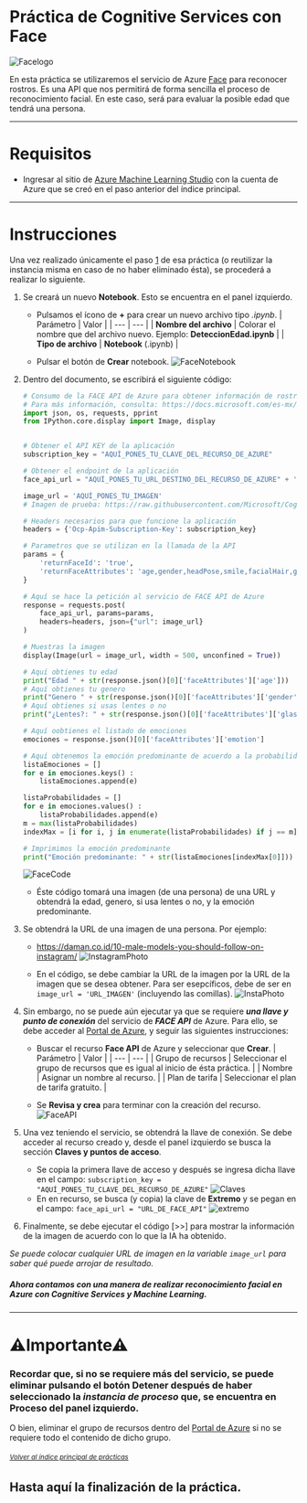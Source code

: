 # Práctica de Cognitive Services con Face
![Facelogo](/images/Face.png)

En esta práctica se utilizaremos el servicio de Azure [Face](https://docs.microsoft.com/es-mx/azure/cognitive-services/face/overview) para reconocer rostros. Es una API que nos permitirá de forma sencilla el proceso de reconocimiento facial. En este caso, será para evaluar la posible edad que tendrá una persona.

----
# Requisitos
 - Ingresar al sitio de [Azure Machine Learning Studio](https://ml.azure.com/home) con la cuenta de Azure que se creó en el paso anterior del índice principal.


----
# Instrucciones
Una vez realizado únicamente el paso [1](/PracticaMLAuto/MLAuto.md#1) de esa práctica (o reutilizar la instancia misma en caso de no haber eliminado ésta), se procederá a realizar lo siguiente.

1. Se creará un nuevo **Notebook**. Esto se encuentra en el panel izquierdo.
    - Pulsamos el ícono de **+** para crear un nuevo archivo tipo *.ipynb*.
        | Parámetro | Valor |
        | --- | --- |
        | **Nombre del archivo** | Colorar el nombre que del archivo nuevo. Ejemplo: **DeteccionEdad.ipynb** |
        | **Tipo de archivo** | **Notebook** (.ipynb) |
    
    - Pulsar el botón de **Crear** notebook.
    ![FaceNotebook](/PracticaFace/Faceimages/FaceNotebook.gif)

2. Dentro del documento, se escribirá el siguiente código:
    ```python
    # Consumo de la FACE API de Azure para obtener información de rostros
    # Para más información, consulta: https://docs.microsoft.com/es-mx/rest/api/face/
    import json, os, requests, pprint
    from IPython.core.display import Image, display


    # Obtener el API KEY de la aplicación
    subscription_key = "AQUÍ_PONES_TU_CLAVE_DEL_RECURSO_DE_AZURE"

    # Obtener el endpoint de la aplicación
    face_api_url = "AQUÍ_PONES_TU_URL_DESTINO_DEL_RECURSO_DE_AZURE" + '/face/v1.0/detect'

    image_url = 'AQUÍ_PONES_TU_IMAGEN'
    # Imagen de prueba: https://raw.githubusercontent.com/Microsoft/Cognitive-Face-Windows/master/Data/detection1.jpg

    # Headers necesarios para que funcione la aplicación
    headers = {'Ocp-Apim-Subscription-Key': subscription_key}

    # Parametros que se utilizan en la llamada de la API
    params = {
        'returnFaceId': 'true',
        'returnFaceAttributes': 'age,gender,headPose,smile,facialHair,glasses,emotion'
    }

    # Aquí se hace la petición al servicio de FACE API de Azure
    response = requests.post(
        face_api_url, params=params,
        headers=headers, json={"url": image_url}
    )

    # Muestras la imagen 
    display(Image(url = image_url, width = 500, unconfined = True))

    # Aquí obtienes tu edad
    print("Edad " + str(response.json()[0]['faceAttributes']['age']))
    # Aquí obtienes tu genero
    print("Genero " + str(response.json()[0]['faceAttributes']['gender']))
    # Aquí obtienes si usas lentes o no
    print("¿Lentes?: " + str(response.json()[0]['faceAttributes']['glasses']))

    # Aquí oobtienes el listado de emociones
    emociones = response.json()[0]['faceAttributes']['emotion']

    # Aquí obtenemos la emoción predominante de acuerdo a la probabilidad que nos arroja FACE API
    listaEmociones = []
    for e in emociones.keys() :
        listaEmociones.append(e)

    listaProbabilidades = []
    for e in emociones.values() :
        listaProbabilidades.append(e)
    m = max(listaProbabilidades)
    indexMax = [i for i, j in enumerate(listaProbabilidades) if j == m]

    # Imprimimos la emoción predominante
    print("Emoción predominante: " + str(listaEmociones[indexMax[0]]))
    ```	

    ![FaceCode](/PracticaFace/Faceimages/FaceCode.gif)
    - Éste código tomará una imagen (de una persona) de una URL y obtendrá la edad, genero, si usa lentes o no, y la emoción predominante.

3. Se obtendrá la URL de una imagen de una persona. Por ejemplo:
    - https://daman.co.id/10-male-models-you-should-follow-on-instagram/
    ![InstagramPhoto](https://daman.co.id/10-male-models-you-should-follow-on-instagram/)

    - En el código, se debe cambiar la URL de la imagen por la URL de la imagen que se desea obtener. Para ser esepcíficos, debe de ser en `image_url = 'URL_IMAGEN'` (incluyendo las comillas).
    ![InstaPhoto](/PracticaFace/Faceimages/InstaPhoto.png)

4. Sin embargo, no se puede aún ejecutar ya que se requiere ***una llave y punto de conexión*** del servicio de ***FACE API*** de Azure. Para ello, se debe acceder al [Portal de Azure](https://portal.azure.com/), y seguir las siguientes instrucciones:
    - Buscar el recurso **Face API** de Azure y seleccionar que **Crear**.
        | Parámetro | Valor |
        | --- | --- |
        | Grupo de recursos | Seleccionar el grupo de recursos que es igual al inicio de ésta práctica. |
        | Nombre | Asignar un nombre al recurso. |
        | Plan de tarifa | Seleccionar el plan de tarifa gratuito. | 
    
    - Se **Revisa y crea** para terminar con la creación del recurso.
    ![FaceAPI](/PracticaFace/Faceimages/FaceAPI.gif)


5. Una vez teniendo el servicio, se obtendrá la llave de conexión. Se debe acceder al recurso creado y, desde el panel izquierdo se busca la sección **Claves y puntos de acceso**.  
    - Se copia la primera llave de acceso y después se ingresa dicha llave en el campo: 
    `subscription_key = "AQUÍ_PONES_TU_CLAVE_DEL_RECURSO_DE_AZURE"`
    ![Claves](/PracticaFace/Faceimages/Claves.gif)
    - En en recurso, se busca (y copia) la clave de **Extremo** y se pegan en el campo: 
    `face_api_url = "URL_DE_FACE_API"`
    ![extremo](/PracticaFace/Faceimages/extremo.gif)


6. Finalmente, se debe ejecutar el código [>>] para mostrar la información de la imagen de acuerdo con lo que la IA ha obtenido.

*Se puede colocar cualquier URL de imagen en la variable `image_url` para saber qué puede arrojar de resultado.*



##### Ahora contamos con una manera de realizar reconocimiento facial en Azure con *Cognitive Services y Machine Learning*.

---- 
# **⚠Importante⚠** 
### Recordar que, si no se requiere más del servicio, se puede eliminar pulsando el botón **Detener** después de haber seleccionado la *instancia de proceso* que, se encuentra en **Proceso** del panel izquierdo.
O bien, eliminar el grupo de recursos dentro del [Portal de Azure](https://portal.azure.com/) si no se requiere todo el contenido de dicho grupo.

###### <sub>[Volver al índice principal de prácticas](/README.md)<sub>

## Hasta aquí la finalización de la práctica.